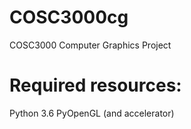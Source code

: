 # COSC3000cg
COSC3000 Computer Graphics Project

# Required resources:
Python 3.6
PyOpenGL (and accelerator)
